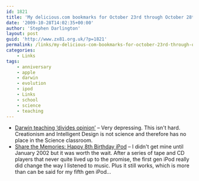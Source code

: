 ```yaml
---
id: 1821
title: 'My delicious.com bookmarks for October 23rd through October 28th'
date: '2009-10-28T14:02:35+00:00'
author: 'Stephen Darlington'
layout: post
guid: 'http://www.zx81.org.uk/?p=1821'
permalink: /links/my-delicious-com-bookmarks-for-october-23rd-through-october-28th.html
categories:
    - Links
tags:
    - anniversary
    - apple
    - darwin
    - evolution
    - ipod
    - Links
    - school
    - science
    - teaching
---
```


- [Darwin teaching ‘divides opinion’](http://news.bbc.co.uk/1/hi/education/8322781.stm) – Very depressing. This isn't hard. Creationism and Intelligent Design is not science and therefore has no place in the Science classroom.
- [Share the Memories: Happy 8th Birthday iPod](http://www.cultofmac.com/share-the-memories-happy-8th-birthday-ipod/19472) – I didn't get mine until January 2002 but it was worth the wait. After a series of tape and CD players that never quite lived up to the promise, the first gen iPod really did change the way I listened to music. Plus it still works, which is more than can be said for my fifth gen iPod…